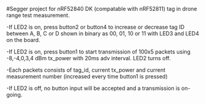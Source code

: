 #Segger project for nRF52840 DK (compatable with nRF52811) tag in drone range test measurement. 
 
-If LED2 is on, press button2 or button4 to increase or decrease tag ID between A, B, C or D shown in binary as 00, 01, 10 or 11 with LED3 and LED4 on the board. 

-If LED2 is on, press button1 to start transmission of 100x5 packets using -8,-4,0,3,4 dBm tx_power with 20ms adv interval. LED2 turns off.

-Each packets consists of tag_id, current tx_power and current measurement number (increased every time button1 is pressed) 

-If LED2 is off, no button input will be accepted and a transmission is on-going. 
